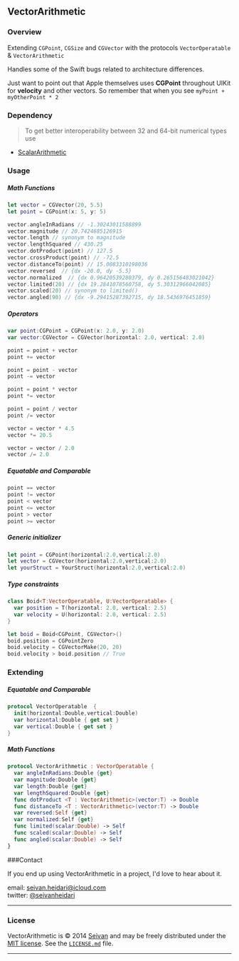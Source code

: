 ## VectorArithmetic

### Overview
Extending  ```CGPoint```, ```CGSize``` and ```CGVector``` with the protocols 
```VectorOperatable``` &  ```VectorArithmetic```

Handles some of the Swift bugs related to architecture differences.

Just want to point out that Apple themselves uses **CGPoint** throughout UIKit for **velocity** and other vectors. So remember that when you see ```myPoint + myOtherPoint * 2```


### Dependency
>To get better interoperability between 32 and 64-bit numerical types use 
* [ScalarArithmetic](https://github.com/seivan/ScalarArithmetic)

### Usage

##### Math Functions
```swift
let vector = CGVector(20, 5.5)
let point = CGPoint(x: 5, y: 5)

vector.angleInRadians // -1.30243011588899
vector.magnitude // 20.7424685126915
vector.length // synonym to magnitude
vector.lengthSquared // 430.25
vector.dotProduct(point) // 127.5
vector.crossProduct(point) // -72.5
vector.distanceTo(point) // 15.0083310198036
vector.reversed  // {dx -20.0, dy -5.5}
vector.normalized  // {dx 0.96420539280379, dy 0.265156483021042} 
vector.limited(20) // {dx 19.2841078560758, dy 5.30312966042085}
vector.scaled(20) // synonym to limited()
vector.angled(90) // {dx -9.29415287392715, dy 18.5436976451859}
``` 

##### Operators
```swift
var point:CGPoint = CGPoint(x: 2.0, y: 2.0)
var vector:CGVector = CGVector(horizontal: 2.0, vertical: 2.0)

point = point + vector
point += vector

point = point - vector
point -= vector

point = point * vector
point *= vector

point = point / vector
point /= vector

vector = vector * 4.5
vector *= 20.5

vector = vector / 2.0
vector /= 2.0
```

##### Equatable and Comparable
```swift
point == vector
point != vector
point < vector
point <= vector
point > vector
point >= vector
```


##### Generic initializer
```swift
let point = CGPoint(horizontal:2.0,vertical:2.0)
let vector = CGVector(horizontal:2.0,vertical:2.0)
let yourStruct = YourStruct(horizontal:2.0,vertical:2.0)
```

##### Type constraints
```swift
class Boid<T:VectorOperatable, U:VectorOperatable> {
  var position = T(horizontal: 2.0, vertical: 2.5)
  var velocity = U(horizontal: 2.0, vertical: 2.5)
}

let boid = Boid<CGPoint, CGVector>()
boid.position = CGPointZero
boid.velocity = CGVectorMake(20, 20)
boid.velocity > boid.position // True
```

### Extending

##### Equatable and Comparable
```swift
protocol VectorOperatable  {
  init(horizontal:Double,vertical:Double)
  var horizontal:Double { get set }
  var vertical:Double { get set }
}
```

##### Math Functions
```swift
protocol VectorArithmetic : VectorOperatable {
  var angleInRadians:Double {get}
  var magnitude:Double {get}
  var length:Double {get}
  var lengthSquared:Double {get}
  func dotProduct <T : VectorArithmetic>(vector:T) -> Double
  func distanceTo <T : VectorArithmetic>(vector:T) -> Double
  var reversed:Self {get}
  var normalized:Self {get}
  func limited(scalar:Double) -> Self
  func scaled(scalar:Double) -> Self
  func angled(scalar:Double) -> Self 
}
``` 


###Contact


If you end up using VectorArithmetic in a project, I'd love to hear about it.

email: [seivan.heidari@icloud.com](mailto:seivan.heidari@icloud.com)  
twitter: [@seivanheidari](https://twitter.com/seivanheidari)

***

### License

VectorArithmetic is © 2014 [Seivan](http://www.github.com/seivan) and may be freely
distributed under the [MIT license](http://opensource.org/licenses/MIT).
See the [`LICENSE.md`](https://github.com/seivan/VectorArithmetic/blob/master/LICENSE.md) file.

*** 